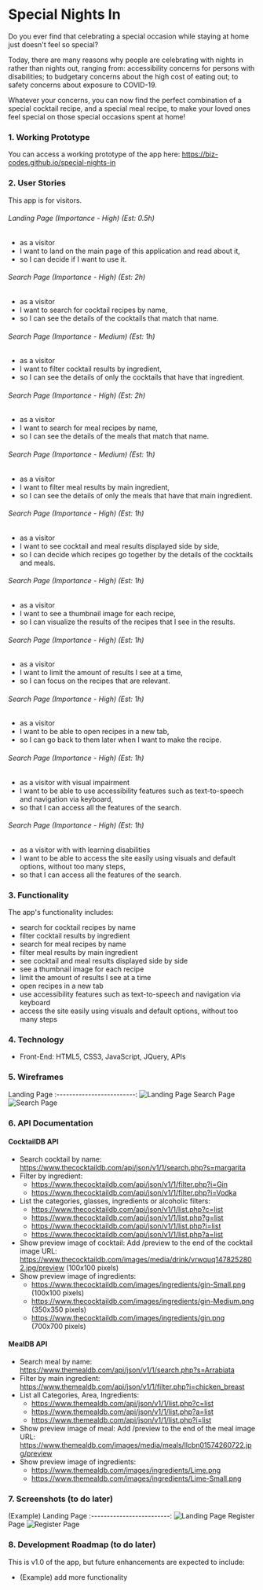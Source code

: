 
# Special Nights In 
Do you ever find that celebrating a special occasion while staying at home just doesn't feel so special? 

Today, there are many reasons why people are celebrating with nights in rather than nights out, ranging from: accessibility concerns for persons with disabilities; to budgetary concerns about the high cost of eating out; to safety concerns about exposure to COVID-19. 

Whatever your concerns, you can now find the perfect combination of a special cocktail recipe, and a special meal recipe, to make your loved ones feel special on those special occasions spent at home!


### 1. Working Prototype 
You can access a working prototype of the app here: https://biz-codes.github.io/special-nights-in



### 2. User Stories
This app is for visitors.

###### Landing Page (Importance - High) (Est: 0.5h)
* as a visitor
* I want to land on the main page of this application and read about it,
* so I can decide if I want to use it.

###### Search Page (Importance - High) (Est: 2h)
* as a visitor
* I want to search for cocktail recipes by name,
* so I can see the details of the cocktails that match that name.

###### Search Page (Importance - Medium) (Est: 1h)
* as a visitor
* I want to filter cocktail results by ingredient,
* so I can see the details of only the cocktails that have that ingredient.

###### Search Page (Importance - High) (Est: 2h)
* as a visitor
* I want to search for meal recipes by name,
* so I can see the details of the meals that match that name.

###### Search Page (Importance - Medium) (Est: 1h)
* as a visitor
* I want to filter meal results by main ingredient,
* so I can see the details of only the meals that have that main ingredient.

###### Search Page (Importance - High) (Est: 1h)
* as a visitor
* I want to see cocktail and meal results displayed side by side,
* so I can decide which recipes go together by the details of the cocktails and meals.

###### Search Page (Importance - High) (Est: 1h)
* as a visitor
* I want to see a thumbnail image for each recipe,
* so I can visualize the results of the recipes that I see in the results.

###### Search Page (Importance - High) (Est: 1h)
* as a visitor
* I want to limit the amount of results I see at a time,
* so I can focus on the recipes that are relevant.

###### Search Page (Importance - High) (Est: 1h)
* as a visitor
* I want to be able to open recipes in a new tab,
* so I can go back to them later when I want to make the recipe.

###### Search Page (Importance - High) (Est: 1h)
* as a visitor with visual impairment
* I want to be able to use accessibility features such as text-to-speech and navigation via keyboard,
* so that I can access all the features of the search.

###### Search Page (Importance - High) (Est: 1h)
* as a visitor with with learning disabilities
* I want to be able to access the site easily using visuals and default options, without too many steps, 
* so that I can access all the features of the search.


### 3. Functionality
The app's functionality includes:
* search for cocktail recipes by name
* filter cocktail results by ingredient
* search for meal recipes by name
* filter meal results by main ingredient
* see cocktail and meal results displayed side by side
* see a thumbnail image for each recipe
* limit the amount of results I see at a time
* open recipes in a new tab
* use accessibility features such as text-to-speech and navigation via keyboard
* access the site easily using visuals and default options, without too many steps




### 4. Technology 
* Front-End: HTML5, CSS3, JavaScript, JQuery, APIs


### 5. Wireframes 
Landing Page
:-------------------------:
![Landing Page](/github-images/wireframes/landing-page.jpg)
Search Page
![Search Page](/github-images/wireframes/search-page.jpg)



### 6. API Documentation 

#### CocktailDB API
* Search cocktail by name: https://www.thecocktaildb.com/api/json/v1/1/search.php?s=margarita
* Filter by ingredient: 
    * https://www.thecocktaildb.com/api/json/v1/1/filter.php?i=Gin
    * https://www.thecocktaildb.com/api/json/v1/1/filter.php?i=Vodka
* List the categories, glasses, ingredients or alcoholic filters:
    * https://www.thecocktaildb.com/api/json/v1/1/list.php?c=list
    * https://www.thecocktaildb.com/api/json/v1/1/list.php?g=list
    * https://www.thecocktaildb.com/api/json/v1/1/list.php?i=list
    * https://www.thecocktaildb.com/api/json/v1/1/list.php?a=list
* Show preview image of cocktail: Add /preview to the end of the cocktail image URL: https://www.thecocktaildb.com/images/media/drink/vrwquq1478252802.jpg/preview (100x100 pixels)
* Show preview image of ingredients: 
    * https://www.thecocktaildb.com/images/ingredients/gin-Small.png (100x100 pixels)
    * https://www.thecocktaildb.com/images/ingredients/gin-Medium.png (350x350 pixels)
    * https://www.thecocktaildb.com/images/ingredients/gin.png (700x700 pixels)

#### MealDB API
* Search meal by name: https://www.themealdb.com/api/json/v1/1/search.php?s=Arrabiata
* Filter by main ingredient: https://www.themealdb.com/api/json/v1/1/filter.php?i=chicken_breast
* List all Categories, Area, Ingredients:
    * https://www.themealdb.com/api/json/v1/1/list.php?c=list
    * https://www.themealdb.com/api/json/v1/1/list.php?a=list
    * https://www.themealdb.com/api/json/v1/1/list.php?i=list
* Show preview image of meal: Add /preview to the end of the meal image URL: https://www.themealdb.com/images/media/meals/llcbn01574260722.jpg/preview
* Show preview image of ingredients:
    * https://www.themealdb.com/images/ingredients/Lime.png
    * https://www.themealdb.com/images/ingredients/Lime-Small.png


### 7. Screenshots (to do later)
(Example) Landing Page
:-------------------------:
![Landing Page](/github-images/screenshots/landing-page-screenshot.png)
Register Page
![Register Page](/github-images/screenshots/register-page-screenshot.png)



### 8. Development Roadmap (to do later)
This is v1.0 of the app, but future enhancements are expected to include:
* (Example) add more functionality


